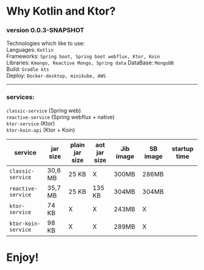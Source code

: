 # Why Kotlin and Ktor?

### version 0.0.3-SNAPSHOT

Technologies which like to use:  
Languages: `Kotlin`  
Frameworks: `Spring boot, Spring boot webflux, Ktor, Koin`  
Libraries: `Kmongo, Reactive Mongo, Spring data` 
DataBase: `MongoDB`  
Build: `Gradle kts`  
Deploy: `Docker-desktop, minikube, AWS`  

--- 

### services:
`classic-service` (Spring web)  
`reactive-service` (Spring webflux + native)   
`ktor-service` (Ktor)     
`ktor-koin-api` (Ktor + Koin)  

| service             | jar size | plain jar size  | aot jar size  | Jib image | SB image | startup time |   
| ------------------- | -------- | --------------- | ------------- | --------- | -------- | ------------ |
| `classic-service`   | 30,6 MB  | 25 KB           | X             | 300MB     | 286MB    |              |
| `reactive-service`  | 35,7 MB  | 25 KB           | 135 KB        | 304MB     | 304MB    |              |
| `ktor-service`      | 74 KB    | X               | X             | 243MB     | X        |              |
| `ktor-koin-service` | 98 KB    | X               | X             | 289MB     | X        |              |

# Enjoy!
